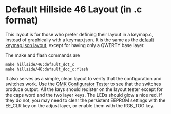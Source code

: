 # Default Hillside 46 Layout (in .c format)

This layout is for those who prefer defining their layout in a keymap.c,
  instead of graphically with a keymap.json.
It is the same as the [default keymap.json layout](https://github.com/qmk/qmk_firmware/blob/master/keyboards/hillside/46/keymaps/default),
  except for having only a QWERTY base layer.
  
The make and flash commands are

```
make hillside/46:default_dot_c
make hillside/46:default_doc_c:flash

```

It also serves as a simple, clean layout 
  to verify that the configuration and switches work.
Use the [QMK Configurator Tester](https://config.qmk.fm/#/test) 
 to see that the switches produce output.
All the keys should register on the layout tester 
  except for the caps word and the two layer keys.
The LEDs should glow a nice red.
If they do not, you may need to clear the persistent EEPROM settings with the
  EE_CLR key on the adjust layer,
  or enable them with the RGB_TOG key.
